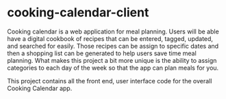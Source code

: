 # cooking-calendar-client

Cooking calendar is a web application for meal planning. Users will be able have a digital cookbook of recipes that can be entered, tagged, updated, and searched for easily. Those recipes can be assign to specific dates and then a shopping list can be generated to help users save time meal planning. What makes this project a bit more unique is the ability to assign categories to each day of the week so that the app can plan meals for you. 

This project contains all the front end, user interface code for the overall Cooking Calendar app. 
